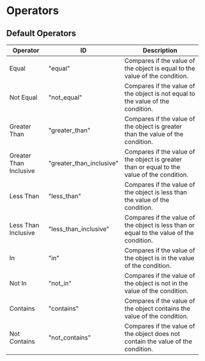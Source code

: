 # Operators

## Default Operators

| Operator             | ID                      | Description                                                                                                     |
|----------------------|-------------------------|-----------------------------------------------------------------------------------------------------------------|
| Equal                | "equal"                 | Compares if the value of the object is equal to the value of the condition.                                    |
| Not Equal            | "not_equal"             | Compares if the value of the object is not equal to the value of the condition.                                |
| Greater Than         | "greater_than"          | Compares if the value of the object is greater than the value of the condition.                                |
| Greater Than Inclusive| "greater_than_inclusive" | Compares if the value of the object is greater than or equal to the value of the condition.                  |
| Less Than            | "less_than"             | Compares if the value of the object is less than the value of the condition.                                   |
| Less Than Inclusive  | "less_than_inclusive"   | Compares if the value of the object is less than or equal to the value of the condition.                       |
| In                   | "in"                    | Compares if the value of the object is in the value of the condition.                                          |
| Not In               | "not_in"                | Compares if the value of the object is not in the value of the condition.                                      |
| Contains             | "contains"              | Compares if the value of the object contains the value of the condition.                                       |
| Not Contains         | "not_contains"          | Compares if the value of the object does not contain the value of the condition.                               |

